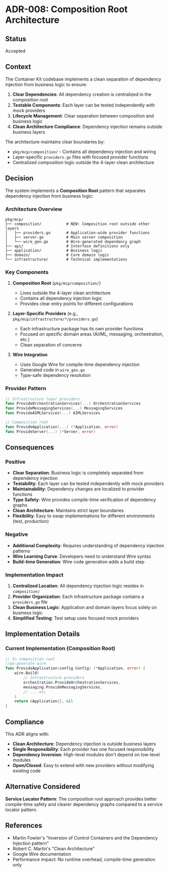 # ADR-008: Composition Root Architecture

## Status
Accepted

## Context
The Container Kit codebase implements a clean separation of dependency injection from business logic to ensure:

1. **Clear Dependencies**: All dependency creation is centralized in the composition root
2. **Testable Components**: Each layer can be tested independently with mock providers
3. **Lifecycle Management**: Clear separation between composition and business logic
4. **Clean Architecture Compliance**: Dependency injection remains outside business layers

The architecture maintains clear boundaries by:
- `pkg/mcp/composition/` - Contains all dependency injection and wiring
- Layer-specific `providers.go` files with focused provider functions
- Centralized composition logic outside the 4-layer clean architecture

## Decision
The system implements a **Composition Root** pattern that separates dependency injection from business logic:

### Architecture Overview
```
pkg/mcp/
├── composition/           # NEW: Composition root outside other layers
│   ├── providers.go       # Application-wide provider functions
│   ├── server.go          # Main server composition
│   └── wire_gen.go        # Wire-generated dependency graph
├── api/                   # Interface definitions only
├── application/           # Business logic
├── domain/                # Core domain logic
└── infrastructure/        # Technical implementations
```

### Key Components

1. **Composition Root** (`pkg/mcp/composition/`)
   - Lives outside the 4-layer clean architecture
   - Contains all dependency injection logic
   - Provides clear entry points for different configurations

2. **Layer-Specific Providers** (e.g., `pkg/mcp/infrastructure/*/providers.go`)
   - Each infrastructure package has its own provider functions
   - Focused on specific domain areas (AI/ML, messaging, orchestration, etc.)
   - Clean separation of concerns

3. **Wire Integration**
   - Uses Google Wire for compile-time dependency injection
   - Generated code in `wire_gen.go`
   - Type-safe dependency resolution

### Provider Pattern
```go
// Infrastructure layer providers
func ProvideOrchestrationServices(...) OrchestrationServices
func ProvideMessagingServices(...) MessagingServices
func ProvideAIMLServices(...) AIMLServices

// Composition root
func ProvideApplication(...) (*Application, error)
func ProvideServer(...) (*Server, error)
```

## Consequences

### Positive
- **Clear Separation**: Business logic is completely separated from dependency injection
- **Testability**: Each layer can be tested independently with mock providers
- **Maintainability**: Dependency changes are localized to provider functions
- **Type Safety**: Wire provides compile-time verification of dependency graphs
- **Clean Architecture**: Maintains strict layer boundaries
- **Flexibility**: Easy to swap implementations for different environments (test, production)

### Negative
- **Additional Complexity**: Requires understanding of dependency injection patterns
- **Wire Learning Curve**: Developers need to understand Wire syntax
- **Build-time Generation**: Wire code generation adds a build step

### Implementation Impact
1. **Centralized Location**: All dependency injection logic resides in `composition/`
2. **Provider Organization**: Each infrastructure package contains a `providers.go` file
3. **Clean Business Logic**: Application and domain layers focus solely on business logic
4. **Simplified Testing**: Test setup uses focused mock providers

## Implementation Details

### Current Implementation (Composition Root)
```go
// In composition root
//go:generate wire
func ProvideApplication(config Config) (*Application, error) {
    wire.Build(
        // Infrastructure providers
        orchestration.ProvideOrchestrationServices,
        messaging.ProvideMessagingServices,
        // ... etc
    )
    return &Application{}, nil
}
```

## Compliance
This ADR aligns with:
- **Clean Architecture**: Dependency injection is outside business layers
- **Single Responsibility**: Each provider has one focused responsibility
- **Dependency Inversion**: High-level modules don't depend on low-level modules
- **Open/Closed**: Easy to extend with new providers without modifying existing code

## Alternative Considered
**Service Locator Pattern**: The composition root approach provides better compile-time safety and clearer dependency graphs compared to a service locator pattern.

## References
- Martin Fowler's "Inversion of Control Containers and the Dependency Injection pattern"
- Robert C. Martin's "Clean Architecture"
- Google Wire documentation
- Performance impact: No runtime overhead, compile-time generation only
